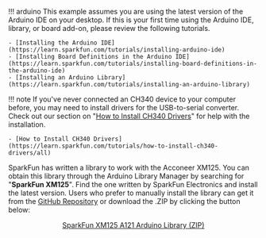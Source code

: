 !!! arduino
    This example assumes you are using the latest version of the Arduino IDE on your desktop. If this is your first time using the Arduino IDE, library, or board add-on, please review the following tutorials.

    - [Installing the Arduino IDE](https://learn.sparkfun.com/tutorials/installing-arduino-ide)
    - [Installing Board Definitions in the Arduino IDE](https://learn.sparkfun.com/tutorials/installing-board-definitions-in-the-arduino-ide)
    - [Installing an Arduino Library](https://learn.sparkfun.com/tutorials/installing-an-arduino-library)

!!! note
    If you've never connected an CH340 device to your computer before, you may need to install drivers for the USB-to-serial converter. Check out our section on "[How to Install CH340 Drivers](https://learn.sparkfun.com/tutorials/how-to-install-ch340-drivers)" for help with the installation.

    - [How to Install CH340 Drivers](https://learn.sparkfun.com/tutorials/how-to-install-ch340-drivers/all)

SparkFun has written a library to work with the Acconeer XM125. You can obtain this library through the Arduino Library Manager by searching for "**SparkFun XM125**". Find the one written by SparkFun Electronics and install the latest version. Users who prefer to manually install the library can get it from the [GitHub Repository](https://github.com/sparkfun/SparkFun_Qwiic_XM125_Arduino_Library) or download the .ZIP by clicking the button below:

<div style="text-align: center"><a href="https://github.com/sparkfun/SparkFun_Qwiic_XM125_Arduino_Library/archive/refs/heads/main.zip" class="md-button">SparkFun XM125 A121 Arduino Library (ZIP)</a></div>
